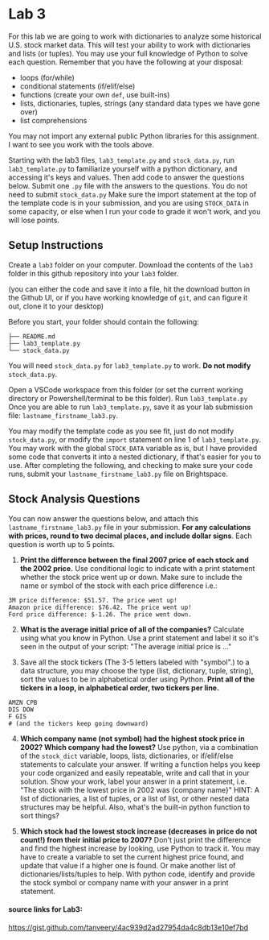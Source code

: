 # Lab 3
For this lab we are going to work with dictionaries to analyze some historical U.S. stock market data. This will test your ability to work with dictionaries and lists (or tuples). You may use your full knowledge of Python to solve each question. Remember that you have the following at your disposal:
- loops (for/while)
- conditional statements (if/elif/else)
- functions (create your own `def`, use built-ins)
- lists, dictionaries, tuples, strings (any standard data types we have gone over)
- list comprehensions

You may not import any external public Python libraries for this assignment. I want to see you work with the tools above.

Starting with the lab3 files, `lab3_template.py` and `stock_data.py`, run `lab3_template.py` to familiarize yourself with a python dictionary, and accessing it's keys and values. Then add code to answer the questions below.  Submit one `.py` file with the answers to the questions. You do not need to submit `stock_data.py` Make sure the import statement at the top of the template code is in your submission, and you are using `STOCK_DATA` in some capacity, or else when I run your code to grade it won't work, and you will lose points.

## Setup Instructions
Create a `lab3` folder on your computer. Download the contents of the `lab3` folder in this github repository into your `lab3` folder. 

(you can either the code and save it into a file, hit the download button in the Github UI,  or if you have working knowledge of `git`, and can figure it out, clone it to your desktop)  

Before you start, your folder should contain the following:
```
├── README.md
├── lab3_template.py
└── stock_data.py
```
You will need `stock_data.py` for `lab3_template.py` to work. **Do not modify** `stock_data.py`. 

Open a VSCode workspace from this folder (or set the current working directory or Powershell/terminal to be this folder). Run `lab3_template.py`
Once you are able to run `lab3_template.py`, save it as your lab submission file: `lastname_firstname_lab3.py`.

You may modify the template code as you see fit, just do not modify `stock_data.py`, or modify the `import` statement on line 1 of `lab3_template.py`. You may work with the global `STOCK_DATA` variable as is, but I have provided some code that converts it into a nested dictionary, if that's easier for you to use.
After completing the following, and checking to make sure your code runs, submit your `lastname_firstname_lab3.py` file on Brightspace.

## Stock Analysis Questions

You can now answer the questions below, and attach this `lastname_firstname_lab3.py` file in your submission. **For any calculations with prices, round to two decimal places, and include dollar signs**. Each question is worth up to 5 points.

1. **Print the difference between the final 2007 price of each stock and the 2002 price.** Use conditional logic to indicate with a print statement whether the stock price went up or down. Make sure to include the name or symbol of the stock with each price difference i.e.:
```
3M price difference: $51.57. The price went up!
Amazon price difference: $76.42. The price went up!
Ford price difference: $-1.26. The price went down.
```
2. **What is the average initial price of all of the companies?** Calculate using what you know in Python. Use a print statement and label it so it's seen in the output of your script: "The average initial price is ..."

3. Save all the stock tickers (The 3-5 letters labeled with "symbol".) to a data structure, you may choose the type (list, dictionary, tuple, string), sort the values to be in alphabetical order using Python. **Print all of the tickers in a loop, in alphabetical order, two tickers per line.**
```
AMZN CPB
DIS DOW
F GIS
# (and the tickers keep going downward)
```

4.  **Which company name (not symbol) had the highest stock price in 2002? Which company had the lowest?** Use python, via a combination of the `stock_dict` variable, loops, lists, dictionaries, or if/elif/else statements to calculate your answer. If writing a function helps you keep your code organized and easily repeatable, write and call that in your solution.  Show your work, label your answer in a print statement, i.e. "The stock with the lowest price in 2002 was {company name}"
HINT: A list of dictionaries, a list of tuples, or a list of list, or other nested data structures may be helpful. Also, what's the built-in python function to sort things?

5. **Which stock had the lowest stock increase (decreases in price do not count!) from their initial price to 2007?** Don't just print the difference and find the highest increase by looking, use Python to track it. You may have to create a variable to set the current highest price found, and update that value if a higher one is found. Or make another list of dictionaries/lists/tuples to help. With python code, identify and provide the stock symbol or company name with your answer in a print statement.


#### source links for Lab3:
https://gist.github.com/tanveery/4ac939d2ad27954da4c8db13e10ef7bd
